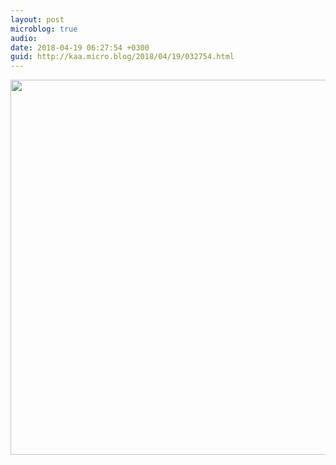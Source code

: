 ```yaml
---
layout: post
microblog: true
audio: 
date: 2018-04-19 06:27:54 +0300
guid: http://kaa.micro.blog/2018/04/19/032754.html
---
```



<img src="https://micro.kaa.bz/uploads/2018/3c7e4be057.jpg" width="600" height="600" />
